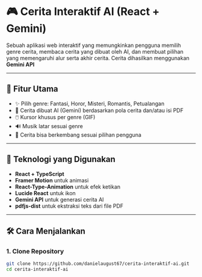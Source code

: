 # 🎮 Cerita Interaktif AI (React + Gemini)

Sebuah aplikasi web interaktif yang memungkinkan pengguna memilih genre cerita, membaca cerita yang dibuat oleh AI, dan membuat pilihan yang memengaruhi alur serta akhir cerita. Cerita dihasilkan menggunakan **Gemini API** 

---

## 🚀 Fitur Utama

- ✨ Pilih genre: Fantasi, Horor, Misteri, Romantis, Petualangan
- 🧠 Cerita dibuat AI (Gemini) berdasarkan pola cerita dan/atau isi PDF
- 🖱️ Kursor khusus per genre (GIF)
- 🔊 Musik latar sesuai genre
- 📝 Cerita bisa berkembang sesuai pilihan pengguna


---

## 🧩 Teknologi yang Digunakan

- **React + TypeScript**
- **Framer Motion** untuk animasi
- **React-Type-Animation** untuk efek ketikan
- **Lucide React** untuk ikon
- **Gemini API** untuk generasi cerita AI
- **pdfjs-dist** untuk ekstraksi teks dari file PDF

---

## 🛠️ Cara Menjalankan

### 1. Clone Repository
```bash
git clone https://github.com/danielaugust67/cerita-interaktif-ai.git
cd cerita-interaktif-ai
